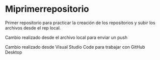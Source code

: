 # Miprimerrepositorio
Primer repositorio para practicar la creación de los repositorios y subir los archivos desde el rep local.

Cambio realizado desde el archivo local para enviar un push


Cambio realizado desde Visual Studio Code para trabajar con GitHub Desktop

